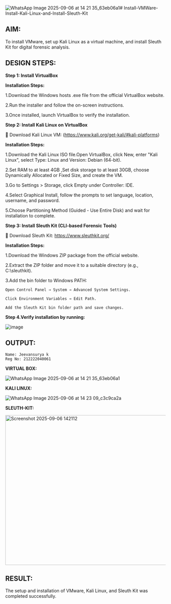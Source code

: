![WhatsApp Image 2025-09-06 at 14 21 35_63eb06a1](https://github.com/user-attachments/assets/e30ca93f-e844-458a-b7ed-106458b19f84)# Install-VMWare-Install-Kali-Linux-and-Install-Sleuth-Kit
## AIM:

To install VMware, set up Kali Linux as a virtual machine, and install Sleuth Kit for digital forensic analysis.

## DESIGN STEPS:

**Step 1: Install VirtualBox**

**Installation Steps:**

1.Download the Windows hosts .exe file from the official VirtualBox website.

2.Run the installer and follow the on-screen instructions.

3.Once installed, launch VirtualBox to verify the installation.


**Step 2: Install Kali Linux on VirtualBox**

🔗 Download Kali Linux VM: (https://www.kali.org/get-kali/#kali-platforms)


**Installation Steps:**

1.Download the Kali Linux ISO file.Open VirtualBox, click New, enter "Kali Linux", select Type: Linux and Version: Debian 
(64-bit).

2.Set RAM to at least 4GB ,Set disk storage to at least 30GB, choose Dynamically Allocated or Fixed Size, and create the VM.

3.Go to Settings > Storage, click Empty under Controller: IDE.

4.Select Graphical Install, follow the prompts to set language, location, username, and password.

5.Choose Partitioning Method (Guided - Use Entire Disk) and wait for installation to complete.



**Step 3: Install Sleuth Kit (CLI-based Forensic Tools)**

🔗 Download Sleuth Kit: https://www.sleuthkit.org/


**Installation Steps:**

1.Download the Windows ZIP package from the official website.

2.Extract the ZIP folder and move it to a suitable directory (e.g., C:\sleuthkit).

3.Add the bin folder to Windows PATH:

    Open Control Panel → System → Advanced System Settings.
    
    Click Environment Variables → Edit Path.
    
    Add the Sleuth Kit bin folder path and save changes.
    
**Step 4.Verify installation by running:**

![image](https://github.com/user-attachments/assets/792b0c65-3121-4732-a4c4-d24655131ff5)



## OUTPUT:
```
Name: Jeevansurya k
Reg No: 212222040061
```
**VIRTUAL BOX:**


![WhatsApp Image 2025-09-06 at 14 21 35_63eb06a1](https://github.com/user-attachments/assets/a9250f06-e116-4797-8da6-7a82808b7069)




 
**KALI LINUX:**

![WhatsApp Image 2025-09-06 at 14 23 09_c3c9ca2a](https://github.com/user-attachments/assets/1e8e6cf1-0631-438a-b700-182fefaf7463)




**SLEUTH-KIT:**

<img width="1201" height="470" alt="Screenshot 2025-09-06 142112" src="https://github.com/user-attachments/assets/c8225cf0-1725-4a81-b680-da414ea63b33" />



## RESULT:
The setup and installation of VMware, Kali Linux, and Sleuth Kit was completed successfully.

